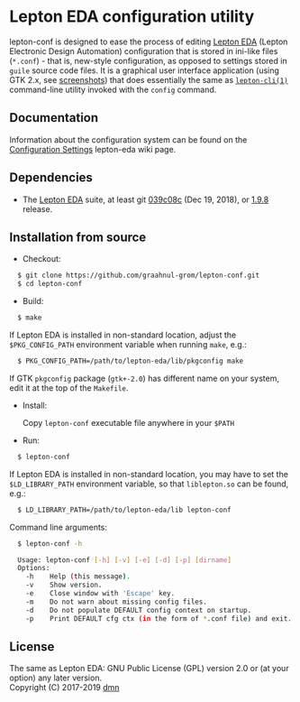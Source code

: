 Lepton EDA configuration utility
================================

lepton-conf is designed to ease the process of editing [Lepton EDA](https://github.com/lepton-eda/lepton-eda)
(Lepton Electronic Design Automation)
configuration that is stored in ini-like files (`*.conf`) - that is, new-style configuration, as opposed
to settings stored in `guile` source code files. It is a graphical user interface application
(using GTK 2.x, see [screenshots](https://graahnul-grom.github.io/lepton-conf)) that does
essentially the same as [`lepton-cli(1)`](https://graahnul-grom.github.io/ref-man/lepton-cli.html)
command-line utility invoked with the `config` command.
<br />

Documentation
------------
Information about the configuration system can be found on the [Configuration Settings](https://github.com/lepton-eda/lepton-eda/wiki/Configuration-Settings) lepton-eda wiki page.

Dependencies
------------

- The [Lepton EDA](https://github.com/lepton-eda/lepton-eda) suite,
at least git [039c08c](https://github.com/lepton-eda/lepton-eda/commit/039c08c6fd106a8402cc690206eeae3ac4d1a7e7) (Dec 19, 2018), or [1.9.8](https://github.com/lepton-eda/lepton-eda/releases/tag/1.9.8-20190928) release.

Installation from source
------------------------

* Checkout:

```sh
  $ git clone https://github.com/graahnul-grom/lepton-conf.git
  $ cd lepton-conf
```

* Build:

```sh
  $ make
```

  If Lepton EDA is installed in non-standard location, adjust the `$PKG_CONFIG_PATH`
  environment variable when running `make`, e.g.:

```sh
  $ PKG_CONFIG_PATH=/path/to/lepton-eda/lib/pkgconfig make
```

  If GTK `pkgconfig` package (`gtk+-2.0`) has different name on your system, edit it
  at the top of the `Makefile`.

* Install:

  Copy `lepton-conf` executable file anywhere in your `$PATH`

* Run:

```sh
  $ lepton-conf
```

  If Lepton EDA is installed in non-standard location, you may have to set the
  `$LD_LIBRARY_PATH` environment variable, so that `liblepton.so` can be found, e.g.:

```sh
  $ LD_LIBRARY_PATH=/path/to/lepton-eda/lib lepton-conf
```

  Command line arguments:

```sh
  $ lepton-conf -h

  Usage: lepton-conf [-h] [-v] [-e] [-d] [-p] [dirname]
  Options:
    -h    Help (this message).
    -v    Show version.
    -e    Close window with 'Escape' key.
    -m    Do not warn about missing config files.
    -d    Do not populate DEFAULT config context on startup.
    -p    Print DEFAULT cfg ctx (in the form of *.conf file) and exit.
```

License
-------
The same as Lepton EDA: GNU Public License (GPL) version 2.0 or (at your option) any later version.
<br />
Copyright (C) 2017-2019 [dmn](https://github.com/graahnul-grom)


